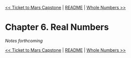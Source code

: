 [&lt;&lt; Ticket to Mars Capstone](ch05-ticket-to-mars-capstone.md) | [README](README.md) | [Whole Numbers &gt;&gt;](ch07-whole-numbers.md)

# Chapter 6. Real Numbers

*Notes forthcoming*

[&lt;&lt; Ticket to Mars Capstone](ch05-ticket-to-mars-capstone.md) | [README](README.md) | [Whole Numbers &gt;&gt;](ch07-whole-numbers.md)